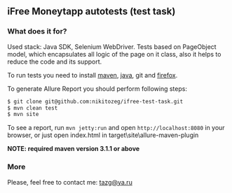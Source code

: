 [firefox]: https://ftp.mozilla.org/pub/firefox/releases/31.0/
[maven]: http://maven.apache.org/
[java]: https://www.java.com/ru/download/help/download_options.xml

## iFree Moneytapp autotests (test task)

### What does it for?
Used stack: Java SDK, Selenium WebDriver.
Tests based on PageObject model, which encapsulates all logic of the page on it class, also it helps to reduce the code and its support.

To run tests you need to install [maven][maven], [java][java], git and [firefox][firefox].

To generate Allure Report you should perform following steps:

```bash
$ git clone git@github.com:nikitozeg/ifree-test-task.git
$ mvn clean test
$ mvn site
```

To see a report, run `mvn jetty:run` and open `http://localhost:8080` in your browser, or just open index.html in target\site\allure-maven-plugin

**NOTE: required maven version 3.1.1 or above**

### More
 Please, feel free to contact me: tazg@ya.ru
